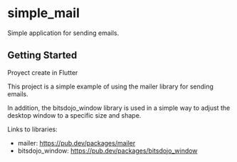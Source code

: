 # simple_mail

Simple application for sending emails.

## Getting Started

Proyect create in Flutter

This project is a simple example of using the mailer library for sending emails.

In addition, the bitsdojo_window library is used in a simple way to adjust the desktop window to a specific size and shape.

Links to libraries:
- mailer: https://pub.dev/packages/mailer
- bitsdojo_window: https://pub.dev/packages/bitsdojo_window
